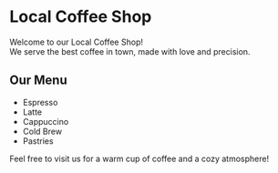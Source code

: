 # Local Coffee Shop

Welcome to our Local Coffee Shop!  
We serve the best coffee in town, made with love and precision.

## Our Menu
- Espresso  
- Latte  
- Cappuccino  
- Cold Brew  
- Pastries  

Feel free to visit us for a warm cup of coffee and a cozy atmosphere!